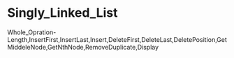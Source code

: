 # Singly_Linked_List
Whole_Opration-Length,InsertFirst,InsertLast,Insert,DeleteFirst,DeleteLast,DeletePosition,GetMiddeleNode,GetNthNode,RemoveDuplicate,Display
